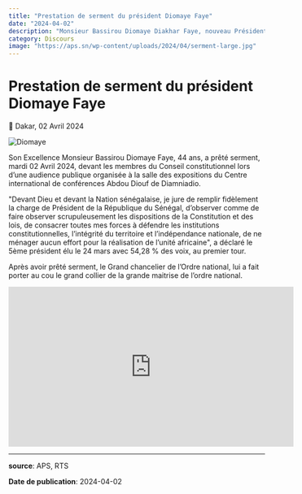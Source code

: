 ```yaml
---
title: "Prestation de serment du président Diomaye Faye"
date: "2024-04-02"
description: "Monsieur Bassirou Diomaye Diakhar Faye, nouveau Président de la République, a prêté serment ce 02 Avril 2024"
category: Discours
image: "https://aps.sn/wp-content/uploads/2024/04/serment-large.jpg"
---
```


# Prestation de serment du président Diomaye Faye

📅 Dakar, 02 Avril 2024

<img src="https://aps.sn/wp-content/uploads/2024/04/serment-large.jpg" alt="Diomaye" loading="lazy" fetchpriority="high">

Son Excellence Monsieur Bassirou Diomaye Faye, 44 ans, a prêté serment, mardi 02 Avril 2024, devant les membres du Conseil constitutionnel lors d’une audience publique organisée à la salle des expositions du Centre international de conférences Abdou Diouf de Diamniadio.

"Devant Dieu et devant la Nation sénégalaise, je jure de remplir fidèlement la charge de Président de la République du Sénégal, d’observer comme de faire observer scrupuleusement les dispositions de la Constitution et des lois, de consacrer toutes mes forces à défendre les institutions constitutionnelles, l’intégrité du territoire et l’indépendance nationale, de ne ménager aucun effort pour la réalisation de l’unité africaine", a déclaré le 5ème président élu le 24 mars avec 54,28 % des voix, au premier tour.

Après avoir prêté serment, le Grand chancelier de l’Ordre national, lui a fait porter au cou le grand collier de la grande maitrise de l’ordre national.

<iframe width="560" height="315" src="https://www.youtube.com/embed/58ek6dOGayo?rel=0&modestbranding=1&origin=https://www.vie-publique.sn" frameborder="0" allow="autoplay; encrypted-media" allowfullscreen></iframe>

---

**source**: APS, RTS

**Date de publication**: 2024-04-02
